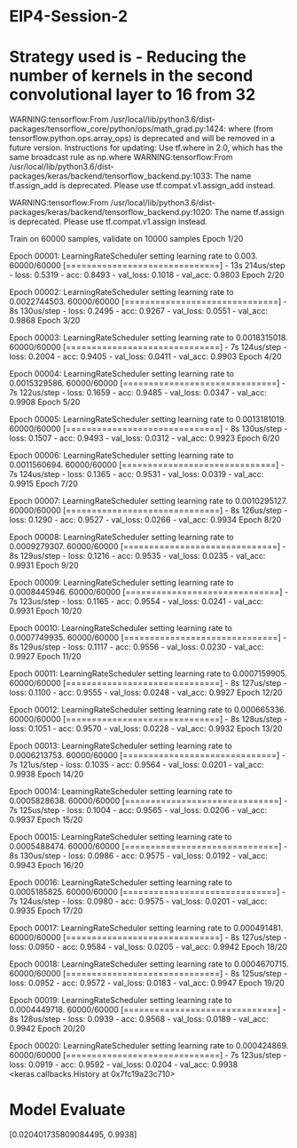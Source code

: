 # EIP4-Session-2

# Strategy used is - Reducing the number of kernels in the second convolutional layer to 16 from 32
WARNING:tensorflow:From /usr/local/lib/python3.6/dist-packages/tensorflow_core/python/ops/math_grad.py:1424: where (from tensorflow.python.ops.array_ops) is deprecated and will be removed in a future version.
Instructions for updating:
Use tf.where in 2.0, which has the same broadcast rule as np.where
WARNING:tensorflow:From /usr/local/lib/python3.6/dist-packages/keras/backend/tensorflow_backend.py:1033: The name tf.assign_add is deprecated. Please use tf.compat.v1.assign_add instead.

WARNING:tensorflow:From /usr/local/lib/python3.6/dist-packages/keras/backend/tensorflow_backend.py:1020: The name tf.assign is deprecated. Please use tf.compat.v1.assign instead.

Train on 60000 samples, validate on 10000 samples
Epoch 1/20

Epoch 00001: LearningRateScheduler setting learning rate to 0.003.
60000/60000 [==============================] - 13s 214us/step - loss: 0.5319 - acc: 0.8493 - val_loss: 0.1018 - val_acc: 0.9803
Epoch 2/20

Epoch 00002: LearningRateScheduler setting learning rate to 0.0022744503.
60000/60000 [==============================] - 8s 130us/step - loss: 0.2495 - acc: 0.9267 - val_loss: 0.0551 - val_acc: 0.9868
Epoch 3/20

Epoch 00003: LearningRateScheduler setting learning rate to 0.0018315018.
60000/60000 [==============================] - 7s 124us/step - loss: 0.2004 - acc: 0.9405 - val_loss: 0.0411 - val_acc: 0.9903
Epoch 4/20

Epoch 00004: LearningRateScheduler setting learning rate to 0.0015329586.
60000/60000 [==============================] - 7s 122us/step - loss: 0.1659 - acc: 0.9485 - val_loss: 0.0347 - val_acc: 0.9908
Epoch 5/20

Epoch 00005: LearningRateScheduler setting learning rate to 0.0013181019.
60000/60000 [==============================] - 8s 130us/step - loss: 0.1507 - acc: 0.9493 - val_loss: 0.0312 - val_acc: 0.9923
Epoch 6/20

Epoch 00006: LearningRateScheduler setting learning rate to 0.0011560694.
60000/60000 [==============================] - 7s 124us/step - loss: 0.1365 - acc: 0.9531 - val_loss: 0.0319 - val_acc: 0.9915
Epoch 7/20

Epoch 00007: LearningRateScheduler setting learning rate to 0.0010295127.
60000/60000 [==============================] - 8s 126us/step - loss: 0.1290 - acc: 0.9527 - val_loss: 0.0266 - val_acc: 0.9934
Epoch 8/20

Epoch 00008: LearningRateScheduler setting learning rate to 0.0009279307.
60000/60000 [==============================] - 8s 129us/step - loss: 0.1216 - acc: 0.9535 - val_loss: 0.0235 - val_acc: 0.9931
Epoch 9/20

Epoch 00009: LearningRateScheduler setting learning rate to 0.0008445946.
60000/60000 [==============================] - 7s 123us/step - loss: 0.1165 - acc: 0.9554 - val_loss: 0.0241 - val_acc: 0.9931
Epoch 10/20

Epoch 00010: LearningRateScheduler setting learning rate to 0.0007749935.
60000/60000 [==============================] - 8s 129us/step - loss: 0.1117 - acc: 0.9556 - val_loss: 0.0230 - val_acc: 0.9927
Epoch 11/20

Epoch 00011: LearningRateScheduler setting learning rate to 0.0007159905.
60000/60000 [==============================] - 8s 127us/step - loss: 0.1100 - acc: 0.9555 - val_loss: 0.0248 - val_acc: 0.9927
Epoch 12/20

Epoch 00012: LearningRateScheduler setting learning rate to 0.000665336.
60000/60000 [==============================] - 8s 128us/step - loss: 0.1051 - acc: 0.9570 - val_loss: 0.0228 - val_acc: 0.9932
Epoch 13/20

Epoch 00013: LearningRateScheduler setting learning rate to 0.0006213753.
60000/60000 [==============================] - 7s 121us/step - loss: 0.1035 - acc: 0.9564 - val_loss: 0.0201 - val_acc: 0.9938
Epoch 14/20

Epoch 00014: LearningRateScheduler setting learning rate to 0.0005828638.
60000/60000 [==============================] - 7s 125us/step - loss: 0.1004 - acc: 0.9565 - val_loss: 0.0206 - val_acc: 0.9937
Epoch 15/20

Epoch 00015: LearningRateScheduler setting learning rate to 0.0005488474.
60000/60000 [==============================] - 8s 130us/step - loss: 0.0986 - acc: 0.9575 - val_loss: 0.0192 - val_acc: 0.9943
Epoch 16/20

Epoch 00016: LearningRateScheduler setting learning rate to 0.0005185825.
60000/60000 [==============================] - 7s 124us/step - loss: 0.0980 - acc: 0.9575 - val_loss: 0.0201 - val_acc: 0.9935
Epoch 17/20

Epoch 00017: LearningRateScheduler setting learning rate to 0.000491481.
60000/60000 [==============================] - 8s 127us/step - loss: 0.0950 - acc: 0.9584 - val_loss: 0.0205 - val_acc: 0.9942
Epoch 18/20

Epoch 00018: LearningRateScheduler setting learning rate to 0.0004670715.
60000/60000 [==============================] - 8s 125us/step - loss: 0.0952 - acc: 0.9572 - val_loss: 0.0183 - val_acc: 0.9947
Epoch 19/20

Epoch 00019: LearningRateScheduler setting learning rate to 0.0004449718.
60000/60000 [==============================] - 8s 128us/step - loss: 0.0939 - acc: 0.9568 - val_loss: 0.0189 - val_acc: 0.9942
Epoch 20/20

Epoch 00020: LearningRateScheduler setting learning rate to 0.000424869.
60000/60000 [==============================] - 7s 123us/step - loss: 0.0919 - acc: 0.9592 - val_loss: 0.0204 - val_acc: 0.9938
<keras.callbacks.History at 0x7fc19a23c710>

# Model Evaluate
[0.020401735809084495, 0.9938]
